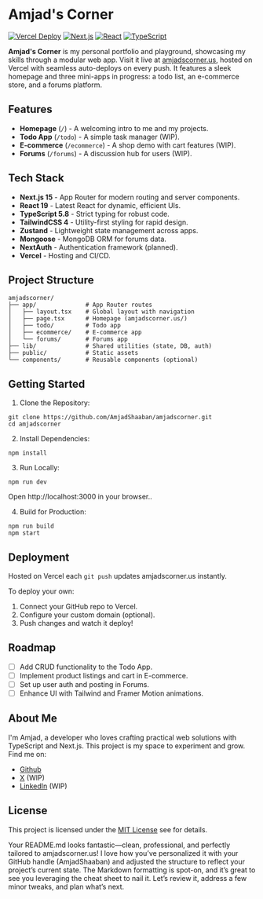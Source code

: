 # Amjad's Corner

[![Vercel Deploy](https://vercel.com/button)](https://amjadscorner.us) [![Next.js](https://img.shields.io/badge/Next.js-15-blue)](https://nextjs.org) [![React](https://img.shields.io/badge/React-19-blue)](https://react.dev) [![TypeScript](https://img.shields.io/badge/TypeScript-5.8-blue)](https://typescriptlang.org)

**Amjad's Corner** is my personal portfolio and playground, showcasing my skills through a modular web app. Visit it live at [amjadscorner.us](https://amjadscorner.us), hosted on Vercel with seamless auto-deploys on every push. It features a sleek homepage and three mini-apps in progress: a todo list, an e-commerce store, and a forums platform.

## Features

- **Homepage** (`/`) - A welcoming intro to me and my projects.
- **Todo App** (`/todo`) - A simple task manager (WIP).
- **E-commerce** (`/ecommerce`) - A shop demo with cart features (WIP).
- **Forums** (`/forums`) - A discussion hub for users (WIP).

## Tech Stack

- **Next.js 15** - App Router for modern routing and server components.
- **React 19** - Latest React for dynamic, efficient UIs.
- **TypeScript 5.8** - Strict typing for robust code.
- **TailwindCSS 4** - Utility-first styling for rapid design.
- **Zustand** - Lightweight state management across apps.
- **Mongoose** - MongoDB ORM for forums data.
- **NextAuth** - Authentication framework (planned).
- **Vercel** - Hosting and CI/CD.

## Project Structure

```
amjadscorner/
├── app/              # App Router routes
│   ├── layout.tsx    # Global layout with navigation
│   ├── page.tsx      # Homepage (amjadscorner.us/)
│   ├── todo/         # Todo app
│   ├── ecommerce/    # E-commerce app
│   └── forums/       # Forums app
├── lib/              # Shared utilities (state, DB, auth)
├── public/           # Static assets
└── components/       # Reusable components (optional)
```

## Getting Started

1. Clone the Repository:

```
git clone https://github.com/AmjadShaaban/amjadscorner.git
cd amjadscorner
```

2. Install Dependencies:

```
npm install
```

3. Run Locally:

```
npm run dev
```

Open http://localhost:3000 in your browser..

4. Build for Production:

```
npm run build
npm start
```

## Deployment

Hosted on Vercel each `git push` updates amjadscorner.us instantly.

To deploy your own:

1. Connect your GitHub repo to Vercel.
2. Configure your custom domain (optional).
3. Push changes and watch it deploy!

## Roadmap

- [ ] Add CRUD functionality to the Todo App.
- [ ] Implement product listings and cart in E-commerce.
- [ ] Set up user auth and posting in Forums.
- [ ] Enhance UI with Tailwind and Framer Motion animations.

## About Me

I'm Amjad, a developer who loves crafting practical web solutions with TypeScript and Next.js.
This project is my space to experiment and grow. Find me on:

- [Github](https://github.com/AmjadShaaban/)
- [X](/) (WIP)
- [LinkedIn](/) (WIP)

## License

This project is licensed under the [MIT License](https://mit-license.org) see for details.

Your README.md looks fantastic—clean, professional, and perfectly tailored to amjadscorner.us! I love how you’ve personalized it with your GitHub handle (AmjadShaaban) and adjusted the structure to reflect your project’s current state. The Markdown formatting is spot-on, and it’s great to see you leveraging the cheat sheet to nail it. Let’s review it, address a few minor tweaks, and plan what’s next.
